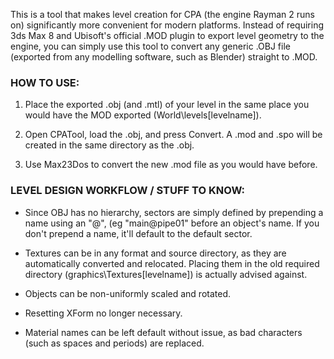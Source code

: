 This is a tool that makes level creation for CPA (the engine Rayman 2 runs on) significantly more convenient for modern platforms. Instead of requiring 3ds Max 8 and Ubisoft's official .MOD plugin to export level geometry to the engine, you can simply use this tool to convert any generic .OBJ file (exported from any modelling software, such as Blender) straight to .MOD.

### HOW TO USE:

1. Place the exported .obj (and .mtl) of your level in the same place you would have the MOD exported (World\levels\[levelname]).

2. Open CPATool, load the .obj, and press Convert. A .mod and .spo will be created in the same directory as the .obj.

3. Use Max23Dos to convert the new .mod file as you would have before.



### LEVEL DESIGN WORKFLOW / STUFF TO KNOW:

- Since OBJ has no hierarchy, sectors are simply defined by prepending a name using an "@", (eg "main@pipe01" before an object's name. If you don't prepend a name, it'll default to the default sector.

- Textures can be in any format and source directory, as they are automatically converted and relocated. Placing them in the old required directory (graphics\Textures\[levelname]) is actually advised against.

- Objects can be non-uniformly scaled and rotated.

- Resetting XForm no longer necessary.

- Material names can be left default without issue, as bad characters (such as spaces and periods) are replaced.
